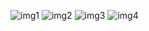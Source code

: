 
![img1](https://user-images.githubusercontent.com/33932398/117589584-d1a06c00-b100-11eb-989e-d21c95036569.png)
![img2](https://user-images.githubusercontent.com/33932398/117589637-27751400-b101-11eb-8774-d44f8f69c160.png)
![img3](https://user-images.githubusercontent.com/33932398/117589646-365bc680-b101-11eb-8c35-dce6a443e1d7.png)
![img4](https://user-images.githubusercontent.com/33932398/117589649-3d82d480-b101-11eb-8421-0f68d15e056f.png)
